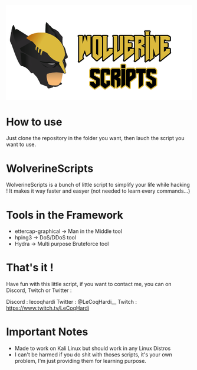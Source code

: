 <img src="assets/banner.png">

# How to use
Just clone the repository in the folder you want, then lauch the script you want to use.<br>

# WolverineScripts

WolverineScripts is a bunch of little script to simplify your life while hacking ! It makes it way faster and easyer (not needed to learn every commands...)

# Tools in the Framework

  - ettercap-graphical → Man in the Middle tool
  - hping3 → DoS/DDoS tool
  - Hydra → Multi purpose Bruteforce tool
 
# That's it !

Have fun with this little script, if you want to contact me, you can on Discord, Twitch or Twitter :

Discord : lecoqhardi
Twitter : @LeCoqHardi__
Twitch : https://www.twitch.tv/LeCoqHardi

# Important Notes

- Made to work on Kali Linux but should work in any Linux Distros
- I can't be harmed if you do shit with thoses scripts, it's your own problem, I'm just providing them for learning purpose.
